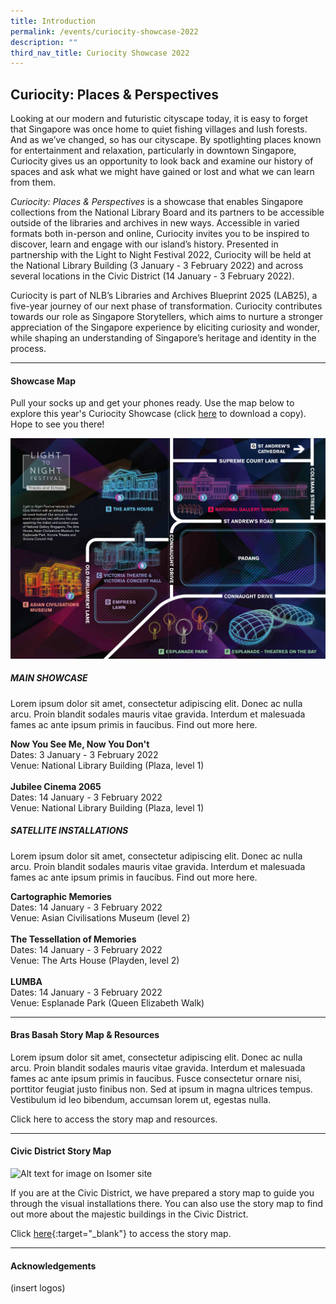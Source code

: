 ```yaml
---
title: Introduction
permalink: /events/curiocity-showcase-2022
description: ""
third_nav_title: Curiocity Showcase 2022
---
```

## **Curiocity: Places & Perspectives**
Looking at our modern and futuristic cityscape today, it is easy to forget that Singapore was once home to quiet fishing villages and lush forests. And as we’ve changed, so has our cityscape. By spotlighting places known for entertainment and relaxation, particularly in downtown Singapore, Curiocity gives us an opportunity to look back and examine our history of spaces and ask what we might have gained or lost and what we can learn from them.

*Curiocity: Places & Perspectives* is a showcase that enables Singapore collections from the National Library Board and its partners to be accessible outside of the libraries and archives in new ways. Accessible in varied formats both in-person and online, Curiocity invites you to be inspired to discover, learn and engage with our island’s history. Presented in partnership with the Light to Night Festival 2022, Curiocity will be held at the National Library Building (3 January - 3 February 2022) and across several locations in the Civic District (14 January - 3 February 2022).

Curiocity is part of NLB’s Libraries and Archives Blueprint 2025 (LAB25), a five-year journey of our next phase of transformation. Curiocity contributes towards our role as Singapore Storytellers, which aims to nurture a stronger appreciation of the Singapore experience by eliciting curiosity and wonder, while shaping an understanding of Singapore’s heritage and identity in the process.

___

#### **Showcase Map**

Pull your socks up and get your phones ready. Use the map below to explore this year's Curiocity Showcase (click [here](/files/sample-light-map.pdf) to download a copy). Hope to see you there!

![Alt text for image on Isomer site](/images/sample_light_map.jpg)


##### **MAIN SHOWCASE**
Lorem ipsum dolor sit amet, consectetur adipiscing elit. Donec ac nulla arcu. Proin blandit sodales mauris vitae gravida. Interdum et malesuada fames ac ante ipsum primis in faucibus. Find out more here.

**Now You See Me, Now You Don't**
<br>Dates: 3 January - 3 February 2022
<br>Venue: National Library Building (Plaza, level 1)
<br>
<br>**Jubilee Cinema 2065**
<br>Dates: 14 January - 3 February 2022
<br>Venue: National Library Building (Plaza, level 1)

##### **SATELLITE INSTALLATIONS**
Lorem ipsum dolor sit amet, consectetur adipiscing elit. Donec ac nulla arcu. Proin blandit sodales mauris vitae gravida. Interdum et malesuada fames ac ante ipsum primis in faucibus. Find out more here.

**Cartographic Memories**
<br>Dates: 14 January - 3 February 2022
<br>Venue: Asian Civilisations Museum (level 2)
<br>
<br>**The Tessellation of Memories**
<br>Dates: 14 January - 3 February 2022
<br>Venue: The Arts House (Playden, level 2)
<br>
<br>**LUMBA**
<br>Dates: 14 January - 3 February 2022
<br>Venue: Esplanade Park (Queen Elizabeth Walk)


________

#### **Bras Basah Story Map & Resources**

Lorem ipsum dolor sit amet, consectetur adipiscing elit. Donec ac nulla arcu. Proin blandit sodales mauris vitae gravida. Interdum et malesuada fames ac ante ipsum primis in faucibus. Fusce consectetur ornare nisi, porttitor feugiat justo finibus non. Sed at ipsum in magna ultrices tempus. Vestibulum id leo bibendum, accumsan lorem ut, egestas nulla.

Click here to access the story map and resources.

________

#### **Civic District Story Map**

![Alt text for image on Isomer site](/images/storymap-image-padang.png)

If you are at the Civic District, we have prepared a story map to guide you through the visual installations there. You can also use the story map to find out more about the majestic buildings in the Civic District.

Click [here](https://uploads.knightlab.com/storymapjs/04f5c05311b7e48aadefd0cdd269c308/historic-padang/index.html){:target="_blank"} to access the story map.

________

#### **Acknowledgements**

(insert logos)